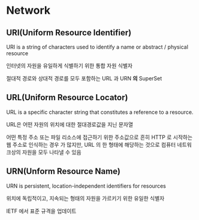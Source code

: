 

# Network

## URI(Uniform Resource Identifier)

URI is a string of characters used to identify a name or abstract / physical resource

인터넷의 자원을 유일하게 식별하기 위한 통합 자원 식별자

절대적 경로와 상대적 경로를 모두 포함하는 URL 과 URN **의** SuperSet

## URL(Uniform Resource Locator)

URL is a specific character string that constitutes a reference to a resource.  

URL은 어떤 자원의 위치에 대한 절대경로값을 지닌 문자열

어떤 특정 주소 또는 파일 리소스에 접근하기 위한 주소값으로 흔히 HTTP 로 시작하는 웹 주소로 인식하는 경우 가 많지만, URL 의 한 형태에 해당하는 것으로 컴퓨터 네트워크상의 자원을 모두 나타낼 수 있음

## URN(Unform Resource Name)



URN is persistent, location-independent identifiers for resources 

위치에 독립적이고, 지속되는 형태의 자원을 가르키기 위한 유일한 식별자

IETF 에서 표준 규격을 업데이트